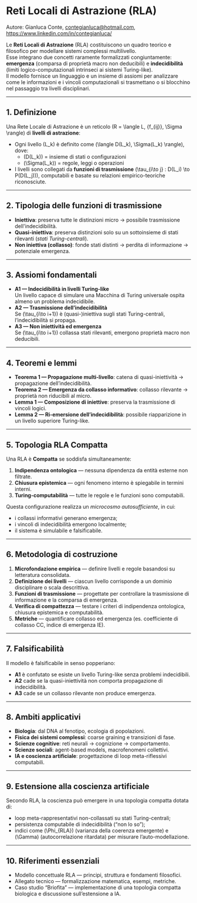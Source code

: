 # Reti Locali di Astrazione (RLA)
Autore: Gianluca Conte, contegianluca@hotmail.com, https://www.linkedin.com/in/contegianluca/

Le **Reti Locali di Astrazione** (RLA) costituiscono un quadro teorico e filosofico per modellare sistemi complessi multilivello.  
Esse integrano due concetti raramente formalizzati congiuntamente: **emergenza** (comparsa di proprietà macro non deducibili) e **indecidibilità** (limiti logico-computazionali intrinseci ai sistemi Turing-like).  
Il modello fornisce un linguaggio e un insieme di assiomi per analizzare come le informazioni e i vincoli computazionali si trasmettano o si blocchino nel passaggio tra livelli disciplinari.

---

## 1. Definizione
Una Rete Locale di Astrazione è un reticolo \(R = \langle L, \{f_{ij}\}, \Sigma \rangle\) di **livelli di astrazione**:
- Ogni livello \(L_k\) è definito come \(\langle D(L_k), \Sigma(L_k) \rangle\), dove:
  - \(D(L_k)\) = insieme di stati o configurazioni
  - \(\Sigma(L_k)\) = regole, leggi o operazioni
- I livelli sono collegati da **funzioni di trasmissione** \(\tau_{i\to j} : D(L_i) \to P(D(L_j))\), computabili e basate su relazioni empirico-teoriche riconosciute.

---

## 2. Tipologia delle funzioni di trasmissione
- **Iniettiva**: preserva tutte le distinzioni micro → possibile trasmissione dell'indecidibilità.
- **Quasi-iniettiva**: preserva distinzioni solo su un sottoinsieme di stati rilevanti (*stati Turing-centrali*).
- **Non iniettiva (collasso)**: fonde stati distinti → perdita di informazione → potenziale emergenza.

---

## 3. Assiomi fondamentali
- **A1 — Indecidibilità in livelli Turing-like**  
  Un livello capace di simulare una Macchina di Turing universale ospita almeno un problema indecidibile.
- **A2 — Trasmissione dell’indecidibilità**  
  Se \(\tau_{i\to i+1}\) è (quasi-)iniettiva sugli stati Turing-centrali, l’indecidibilità si propaga.
- **A3 — Non iniettività ed emergenza**  
  Se \(\tau_{i\to i+1}\) collassa stati rilevanti, emergono proprietà macro non deducibili.

---

## 4. Teoremi e lemmi
- **Teorema 1 — Propagazione multi-livello**: catena di quasi-iniettività → propagazione dell’indecidibilità.
- **Teorema 2 — Emergenza da collasso informativo**: collasso rilevante → proprietà non riducibili al micro.
- **Lemma 1 — Composizione di iniettive**: preserva la trasmissione di vincoli logici.
- **Lemma 2 — Ri-emersione dell’indecidibilità**: possibile riapparizione in un livello superiore Turing-like.

---

## 5. Topologia RLA Compatta
Una RLA è **Compatta** se soddisfa simultaneamente:
1. **Indipendenza ontologica** — nessuna dipendenza da entità esterne non filtrate.
2. **Chiusura epistemica** — ogni fenomeno interno è spiegabile in termini interni.
3. **Turing-computabilità** — tutte le regole e le funzioni sono computabili.

Questa configurazione realizza un *microcosmo autosufficiente*, in cui:
- i collassi informativi generano emergenza;
- i vincoli di indecidibilità emergono localmente;
- il sistema è simulabile e falsificabile.

---

## 6. Metodologia di costruzione
1. **Microfondazione empirica** — definire livelli e regole basandosi su letteratura consolidata.
2. **Definizione dei livelli** — ciascun livello corrisponde a un dominio disciplinare o scala descrittiva.
3. **Funzioni di trasmissione** — progettate per controllare la trasmissione di informazione e la comparsa di emergenza.
4. **Verifica di compattezza** — testare i criteri di indipendenza ontologica, chiusura epistemica e computabilità.
5. **Metriche** — quantificare collasso ed emergenza (es. coefficiente di collasso CC, indice di emergenza IE).

---

## 7. Falsificabilità
Il modello è falsificabile in senso popperiano:
- **A1** è confutato se esiste un livello Turing-like senza problemi indecidibili.
- **A2** cade se la quasi-iniettività non comporta propagazione di indecidibilità.
- **A3** cade se un collasso rilevante non produce emergenza.

---

## 8. Ambiti applicativi
- **Biologia**: dal DNA al fenotipo, ecologia di popolazioni.
- **Fisica dei sistemi complessi**: coarse graining e transizioni di fase.
- **Scienze cognitive**: reti neurali → cognizione → comportamento.
- **Scienze sociali**: agent-based models, macrofenomeni collettivi.
- **IA e coscienza artificiale**: progettazione di loop meta-riflessivi computabili.

---

## 9. Estensione alla coscienza artificiale
Secondo RLA, la coscienza può emergere in una topologia compatta dotata di:
- loop meta-rappresentativi non-collassati su stati Turing-centrali;
- persistenza computabile di indecidibilità (“non lo so”);
- indici come \(\Phi_{RLA}\) (varianza della coerenza emergente) e \(\Gamma\) (autocorrelazione ritardata) per misurare l’auto-modellazione.

---

## 10. Riferimenti essenziali
- Modello concettuale RLA — principi, struttura e fondamenti filosofici.
- Allegato tecnico — formalizzazione matematica, esempi, metriche.
- Caso studio “Briofita” — implementazione di una topologia compatta biologica e discussione sull’estensione a IA.

